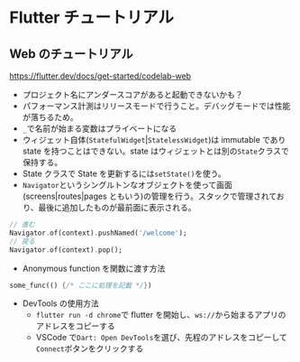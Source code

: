 # Flutter チュートリアル

## Web のチュートリアル

https://flutter.dev/docs/get-started/codelab-web

- プロジェクト名にアンダースコアがあると起動できないかも？
- パフォーマンス計測はリリースモードで行うこと。デバッグモードでは性能が落ちるため。
- `_`で名前が始まる変数はプライベートになる
- ウィジェット自体(`StatefulWidget`|`StatelessWidget`)は immutable であり state を持つことはできない。state はウィジェットとは別の`State`クラスで保持する。
- State クラスで State を更新するには`setState()`を使う。
- `Navigator`というシングルトンなオブジェクトを使って画面(screens|routes|pages ともいう)の管理を行う。スタックで管理されており、最後に追加したものが最前面に表示される。

```dart
// 進む
Navigator.of(context).pushNamed('/welcome');
// 戻る
Navigator.of(context).pop();
```

- Anonymous function を関数に渡す方法

```dart
some_func(() {/* ここに処理を記載 */})
```

- DevTools の使用方法
  - `flutter run -d chrome`で flutter を開始し、`ws://`から始まるアプリのアドレスをコピーする
  - VSCode で`Dart: Open DevTools`を選び、先程のアドレスをコピーして`Connect`ボタンをクリックする
